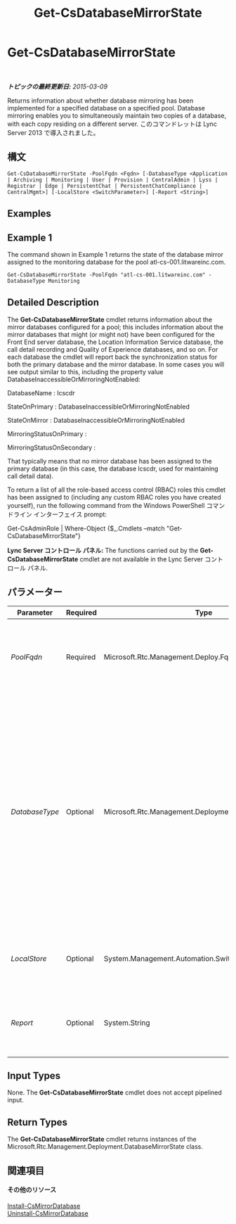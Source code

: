 ﻿---
title: Get-CsDatabaseMirrorState
TOCTitle: Get-CsDatabaseMirrorState
ms:assetid: 458f5367-ee04-4281-971f-08f79a625509
ms:mtpsurl: https://technet.microsoft.com/ja-jp/library/JJ204845(v=OCS.15)
ms:contentKeyID: 48271954
ms.date: 05/19/2016
mtps_version: v=OCS.15
ms.translationtype: HT
---

# Get-CsDatabaseMirrorState

 

_**トピックの最終更新日:** 2015-03-09_

Returns information about whether database mirroring has been implemented for a specified database on a specified pool. Database mirroring enables you to simultaneously maintain two copies of a database, with each copy residing on a different server. このコマンドレットは Lync Server 2013 で導入されました。

## 構文

    Get-CsDatabaseMirrorState -PoolFqdn <Fqdn> [-DatabaseType <Application | Archiving | Monitoring | User | Provision | CentralAdmin | Lyss | Registrar | Edge | PersistentChat | PersistentChatCompliance | CentralMgmt>] [-LocalStore <SwitchParameter>] [-Report <String>]

## Examples

## Example 1

The command shown in Example 1 returns the state of the database mirror assigned to the monitoring database for the pool atl-cs-001.litwareinc.com.

    Get-CsDatabaseMirrorState -PoolFqdn "atl-cs-001.litwareinc.com" -DatabaseType Monitoring

## Detailed Description

The **Get-CsDatabaseMirrorState** cmdlet returns information about the mirror databases configured for a pool; this includes information about the mirror databases that might (or might not) have been configured for the Front End server database, the Location Information Service database, the call detail recording and Quality of Experience databases, and so on. For each database the cmdlet will report back the synchronization status for both the primary database and the mirror database. In some cases you will see output similar to this, including the property value DatabaseInaccessibleOrMirroringNotEnabled:

DatabaseName : lcscdr

StateOnPrimary : DatabaseInaccessibleOrMirroringNotEnabled

StateOnMirror : DatabaseInaccessibleOrMirroringNotEnabled

MirroringStatusOnPrimary :

MirroringStatusOnSecondary :

That typically means that no mirror database has been assigned to the primary database (in this case, the database lcscdr, used for maintaining call detail data).

To return a list of all the role-based access control (RBAC) roles this cmdlet has been assigned to (including any custom RBAC roles you have created yourself), run the following command from the Windows PowerShell コマンドライン インターフェイス prompt:

Get-CsAdminRole | Where-Object {$\_.Cmdlets –match "Get-CsDatabaseMirrorState"}

**Lync Server コントロール パネル:** The functions carried out by the **Get-CsDatabaseMirrorState** cmdlet are not available in the Lync Server コントロール パネル.

## パラメーター


<table>
<colgroup>
<col style="width: 25%" />
<col style="width: 25%" />
<col style="width: 25%" />
<col style="width: 25%" />
</colgroup>
<thead>
<tr class="header">
<th>Parameter</th>
<th>Required</th>
<th>Type</th>
<th>Description</th>
</tr>
</thead>
<tbody>
<tr class="odd">
<td><p><em>PoolFqdn</em></p></td>
<td><p>Required</p></td>
<td><p>Microsoft.Rtc.Management.Deploy.Fqdn</p></td>
<td><p>Fully qualified domain name of the pool whose database mirroring state is being checked. For example:</p>
<p>-PoolFqdn &quot;atl-cs-001.litwareinc.com&quot;</p></td>
</tr>
<tr class="even">
<td><p><em>DatabaseType</em></p></td>
<td><p>Optional</p></td>
<td><p>Microsoft.Rtc.Management.Deployment.DatabaseNameType</p></td>
<td><p>Type of database whose mirror state is being checked. Allowed values are:</p>
<p>Application</p>
<p>Archiving</p>
<p>CentralAdmin</p>
<p>CentralMgmt</p>
<p>Edge</p>
<p>Lyss</p>
<p>Monitoring</p>
<p>PersistentChat</p>
<p>PersistentChatCompliance</p>
<p>Provision</p>
<p>Registrar</p>
<p>User</p></td>
</tr>
<tr class="odd">
<td><p><em>LocalStore</em></p></td>
<td><p>Optional</p></td>
<td><p>System.Management.Automation.SwitchParameter</p></td>
<td><p>Retrieves the backup mirror state from the local replica of the Central Management store rather than from the Central Management store itself.</p></td>
</tr>
<tr class="even">
<td><p><em>Report</em></p></td>
<td><p>Optional</p></td>
<td><p>System.String</p></td>
<td><p>Enables you to specify a file path for the log file created when the cmdlet runs. For example:</p>
<p>-Report &quot;C:\Logs\DatabaseMirrorState.html&quot;</p></td>
</tr>
</tbody>
</table>


## Input Types

None. The **Get-CsDatabaseMirrorState** cmdlet does not accept pipelined input.

## Return Types

The **Get-CsDatabaseMirrorState** cmdlet returns instances of the Microsoft.Rtc.Management.Deployment.DatabaseMirrorState class.

## 関連項目

#### その他のリソース

[Install-CsMirrorDatabase](install-csmirrordatabase.md)  
[Uninstall-CsMirrorDatabase](uninstall-csmirrordatabase.md)

